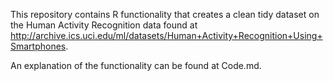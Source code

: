 This repository contains R functionality that creates a clean tidy dataset on the Human Activity Recognition data found at http://archive.ics.uci.edu/ml/datasets/Human+Activity+Recognition+Using+Smartphones.

An explanation of the functionality can be found at Code.md.
